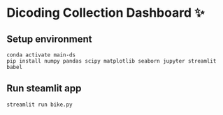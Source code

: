 # Dicoding Collection Dashboard ✨

## Setup environment
```
conda activate main-ds
pip install numpy pandas scipy matplotlib seaborn jupyter streamlit babel
```

## Run steamlit app
```
streamlit run bike.py
```
